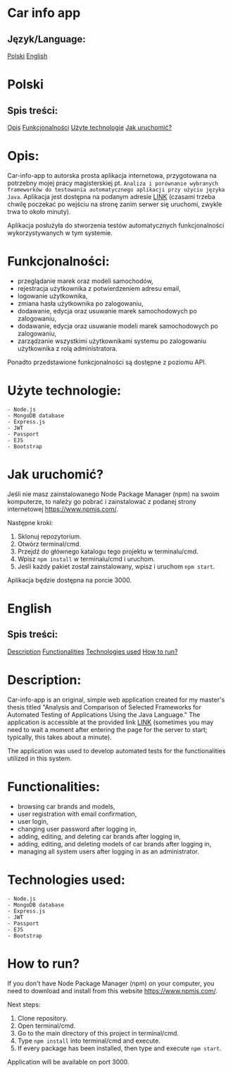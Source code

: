 # Car info app

## Język/Language:
[Polski](#polski)
[English](#english)

# Polski

## Spis treści:
[Opis](#opis)
[Funkcjonalności](#funkcjonalności)
[Użyte technologie](#użyte-technologie)
[Jak uruchomić?](#jak-uruchomić)

# Opis:
Car-info-app to autorska prosta aplikacja internetowa, przygotowana na potrzebny mojej pracy magisterskiej pt. `Analiza i porównanie wybranych frameworków do testowania automatycznego aplikacji przy użyciu języka Java`. Aplikacja jest dostępna na podanym adresie [LINK](https://car-info-app.onrender.com/) (czasami trzeba chwilę poczekać po wejściu na stronę zanim serwer się uruchomi, zwykle trwa to około minuty).

Aplikacja posłużyła do stworzenia testów automatycznych funkcjonalności wykorzystywanych w tym systemie.

# Funkcjonalności:
-	przeglądanie marek oraz modeli samochodów,
-	rejestracja użytkownika z potwierdzeniem adresu email,
-	logowanie użytkownika,
-	zmiana hasła użytkownika po zalogowaniu,
-	dodawanie, edycja oraz usuwanie marek samochodowych po zalogowaniu,
-	dodawanie, edycja oraz usuwanie modeli marek samochodowych 
po zalogowaniu,
-	zarządzanie wszystkimi użytkownikami systemu po zalogowaniu użytkownika z rolą administratora.

Ponadto przedstawione funkcjonalności są dostępne z poziomu API.

# Użyte technologie:
```
- Node.js
- MongoDB database
- Express.js
- JWT
- Passport
- EJS
- Bootstrap
```

# Jak uruchomić?
Jeśli nie masz zainstalowanego Node Package Manager (npm) na swoim komputerze, to należy go pobrać i zainstalować z podanej strony internetowej https://www.npmjs.com/.


Następne kroki:
1. Sklonuj repozytorium.
2. Otwórz terminal/cmd.
3. Przejdź do głównego katalogu tego projektu w terminalu/cmd.
4. Wpisz `npm install` w terminalu/cmd i uruchom.
5. Jeśli każdy pakiet został zainstalowany, wpisz i uruchom `npm start`.

Aplikacja będzie dostępna na porcie 3000.

# English

## Spis treści:
[Description](#description)
[Functionalities](#functionalities)
[Technologies used](#technologies-used)
[How to run?](#how-to-run)

# Description:
Car-info-app is an original, simple web application created for my master's thesis titled "Analysis and Comparison of Selected Frameworks for Automated Testing of Applications Using the Java Language." The application is accessible at the provided link [LINK](https://car-info-app.onrender.com/) (sometimes you may need to wait a moment after entering the page for the server to start; typically, this takes about a minute).

The application was used to develop automated tests for the functionalities utilized in this system.

# Functionalities:
- browsing car brands and models,
- user registration with email confirmation,
- user login,
- changing user password after logging in,
- adding, editing, and deleting car brands after logging in,
- adding, editing, and deleting models of car brands after logging in,
- managing all system users after logging in as an administrator.


# Technologies used:
```
- Node.js
- MongoDB database
- Express.js
- JWT
- Passport
- EJS
- Bootstrap
```

# How to run?
If you don't have Node Package Manager (npm) on your computer, you need to download and install from this website https://www.npmjs.com/.

Next steps:
1. Clone repository.
2. Open terminal/cmd.
3. Go to the main directory of this project in terminal/cmd.
4. Type `npm install` into terminal/cmd and execute.
5. If every package has been installed, then type and execute `npm start`.

Application will be available on port 3000.
